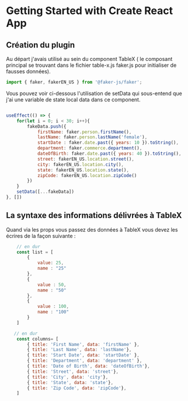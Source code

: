 # Getting Started with Create React App

## Création du plugin

Au départ j'avais utilisé au sein du component TableX ( le composant principal se trouvant dans le fichier table-x.js faker.js pour initialiser de fausses données).

```javascript
import { faker, fakerEN_US } from '@faker-js/faker';
```

Vous pouvez voir ci-dessous l'utilisation de setData qui sous-entend que j'ai une variable de state local data dans ce component.

```javascript

useEffect(() => {
    for(let i = 0; i < 30; i++){
        fakeData.push({
            firstName: faker.person.firstName(),
            lastName: faker.person.lastName('female'),
            startDate : faker.date.past({ years: 10 }).toString(),
            department: faker.commerce.department(),
            dateOfBirth: faker.date.past({ years: 40 }).toString(),
            street: fakerEN_US.location.street(),
            city: fakerEN_US.location.city(),
            state: fakerEN_US.location.state(),
            zipCode: fakerEN_US.location.zipCode()
        })
    }
    setData([...fakeData])
}, [])

```

## La syntaxe des informations délivrées à TableX

Quand via les props vous passez des données à TableX vous devez les écrires de la façon suivante :  

```javascript
    // en dur 
    const list = [
        {
            value: 25,
            name : "25"
        },
        {
            value : 50,
            name : "50"
        },
        {
            value : 100,
            name : "100"
        }
    ]

   // en dur
    const columns= [
        { title: 'First Name', data: 'firstName' },
        { title: 'Last Name', data: 'lastName'},
        { title: 'Start Date', data: 'startDate' },
        { title: 'Department', data: 'department' },
        { title: 'Date of Birth', data: 'dateOfBirth'},
        { title: 'Street', data: 'street'},
        { title: 'City', data: 'city'},
        { title: 'State', data: 'state'},
        { title: 'Zip Code', data: 'zipCode'},
    ]
```
